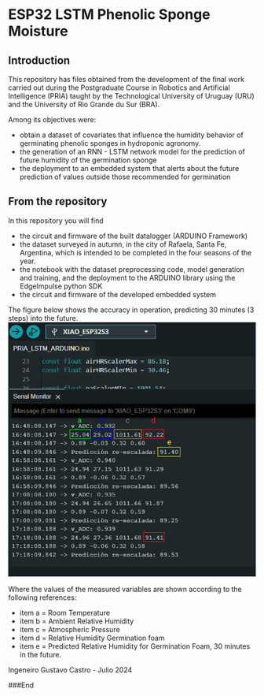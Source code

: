 # ESP32 LSTM Phenolic Sponge Moisture

## Introduction
This repository has files obtained from the development of the final work carried out during the Postgraduate Course in Robotics and Artificial Intelligence (PRIA) taught by the Technological University of Uruguay (URU) and the University of Rio Grande du Sur (BRA).

Among its objectives were:
- obtain a dataset of covariates that influence the humidity behavior of germinating phenolic sponges in hydroponic agronomy.
- the generation of an RNN - LSTM network model for the prediction of future humidity of the germination sponge
- the deployment to an embedded system that alerts about the future prediction of values ​​outside those recommended for germination

## From the repository
In this repository you will find
- the circuit and firmware of the built datalogger (ARDUINO Framework)
- the dataset surveyed in autumn, in the city of Rafaela, Santa Fe, Argentina, which is intended to be completed in the four seasons of the year.
- the notebook with the dataset preprocessing code, model generation and training, and the deployment to the ARDUINO library using the EdgeImpulse python SDK
- the circuit and firmware of the developed embedded system

The figure below shows the accuracy in operation, predicting 30 minutes (3 steps) into the future.
![](https://github.com/gustavopablocastro/ESP32_LSTM_Phenolic_Sponge_Moisture/blob/main/Embedded_System/Pictures/Sistema_embebido_ensayo.png)

Where the values ​​of the measured variables are shown according to the following references:
 - item a = Room Temperature
 - item b = Ambient Relative Humidity
 - item c = Atmospheric Pressure
 - item d = Relative Humidity Germination foam
 - item e = Predicted Relative Humidity for Germination Foam, 30 minutes in the future.

Ingeneiro Gustavo Castro - Julio 2024

###End

